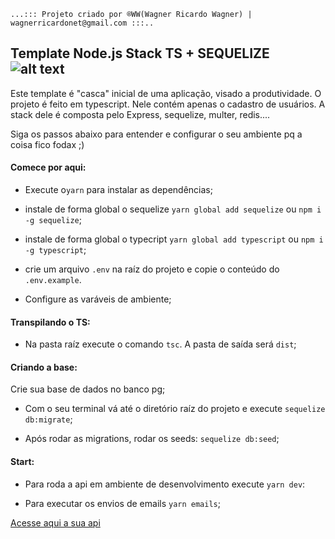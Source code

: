 `...::: Projeto criado por ®WW(Wagner Ricardo Wagner) | wagnerricardonet@gmail.com :::..`

## Template Node.js Stack TS + SEQUELIZE ![alt text](https://www.prchecker.info/free-icons/64x64/rocket_64_px.png)

Este template é "casca" inicial de uma aplicação, visado a produtividade. O projeto é feito em typescript. Nele contém apenas o cadastro de usuários. A stack dele é composta pelo Express, sequelize, multer, redis....

Siga os passos abaixo para entender e configurar o seu ambiente pq a coisa fico fodax ;)

#### Comece por aqui:

- Execute o`yarn` para instalar as dependências;

- instale de forma global o sequelize `yarn global add sequelize` ou `npm i -g sequelize`;

- instale de forma global o typecript `yarn global add typescript` ou `npm i -g typescript`;

- crie um arquivo `.env` na raíz do projeto e copie o conteúdo do `.env.example`.

- Configure as varáveis de ambiente;

#### Transpilando o TS:

- Na pasta raíz execute o comando `tsc`. A pasta de saída será `dist`;

#### Criando a base:

Crie sua base de dados no banco pg;

- Com o seu terminal vá até o diretório raíz do projeto e execute `sequelize db:migrate`;

- Após rodar as migrations, rodar os seeds: `sequelize db:seed`;

#### Start:

- Para roda a api em ambiente de desenvolvimento execute `yarn dev`:

- Para executar os envios de emails `yarn emails`;

[Acesse aqui a sua api](http://localhost:3001`)
